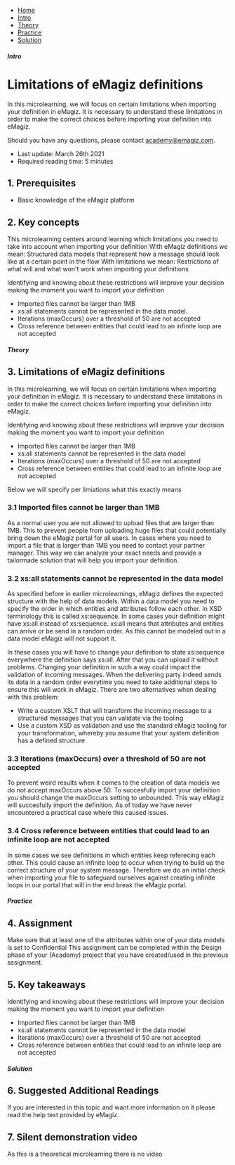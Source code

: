 <div class="ez-academy">
	<div class="ez-academy__body">
		<main class="micro-learning">
		<ul class="doc-nav">
			<li class="doc-nav__item"><a href="../../docs/microlearning/intermediate-defining-your-message-structures-index" class="doc-nav__link">Home</a></li>
			<li class="doc-nav__item"><a href="#intro" class="doc-nav__link">Intro</a></li>
			<li class="doc-nav__item"><a href="#theory" class="doc-nav__link">Theory</a></li>
			<li class="doc-nav__item"><a href="#practice" class="doc-nav__link">Practice</a></li>
			<li class="doc-nav__item"><a href="#solution" class="doc-nav__link">Solution</a></li>
		</ul>

<div class="doc">

##### Intro

# Limitations of eMagiz definitions

In this microlearning, we will focus on certain limitations when importing your definition in eMagiz. It is necessary to understand these limitations in order to make the correct choices before importing your definition into eMagiz.

Should you have any questions, please contact academy@emagiz.com.

- Last update: March 26th 2021
- Required reading time: 5 minutes

## 1. Prerequisites
- Basic knowledge of the eMagiz platform

## 2. Key concepts
This microlearning centers around learning which limitations you need to take into account when importing your definition
With eMagiz definitions we mean: Structured data models that represent how a message should look like at a certain point in the flow
With limitations we mean: Restrictions of what will and what won't work when importing your definitions

Identifying and knowing about these restrictions will improve your decision making the moment you want to import your definition

- Imported files cannot be larger than 1MB 
- xs:all statements cannot be represented in the data model.
- Iterations (maxOccurs) over a threshold of 50 are not accepted
- Cross reference between entities that could lead to an infinite loop are not accepted

##### Theory

## 3. Limitations of eMagiz definitions

In this microlearning, we will focus on certain limitations when importing your definition in eMagiz. It is necessary to understand these limitations in order to make the correct choices before importing your definition into eMagiz.

Identifying and knowing about these restrictions will improve your decision making the moment you want to import your definition

- Imported files cannot be larger than 1MB 
- xs:all statements cannot be represented in the data model
- Iterations (maxOccurs) over a threshold of 50 are not accepted
- Cross reference between entities that could lead to an infinite loop are not accepted

Below we will specify per limiations what this exactly means

### 3.1 Imported files cannot be larger than 1MB

As a normal user you are not allowed to upload files that are larger than 1MB. This to prevent people from uploading huge files that could potentially bring down the eMagiz portal for all users. In cases where you need to import a file that is larger than 1MB you need to contact your partner manager. This way we can analyze your exact needs and provide a tailormade solution that will help you import your definition.

### 3.2 xs:all statements cannot be represented in the data model

As specified before in earlier microlearnings, eMagiz defines the expected structure with the help of data models. Within a data model you need to specify the order in which entities and attributes follow each other. In XSD terminology this is called xs:sequence. In some cases your definition might have xs:all instead of xs:sequence. xs:all means that attributes and entities can arrive or be send in a random order. As this cannot be modeled out in a data model eMagiz will not support it.

In these cases you will have to change your definition to state xs:sequence everywhere the definition says xs:all. After that you can upload it without problems. Changing your definition in such a way could impact the validation of incoming messages. When the delivering party indeed sends its data in a random order everytime you need to take additional steps to ensure this will work in eMagiz. There are two alternatives when dealing with this problem:

- Write a custom XSLT that will transform the incoming message to a structured messages that you can validate via the tooling
- Use a custom XSD as validation and use the standard eMagiz tooling for your transformation, whereby you assume that your system definition has a defined structure

### 3.3 Iterations (maxOccurs) over a threshold of 50 are not accepted

To prevent weird results when it comes to the creation of data models we do not accept maxOccurs above 50. To succesfully import your definition you should change the maxOccurs setting to unbounded. This way eMagiz will succesfully import the definition. As of today we have never encountered a practical case where this caused issues.

### 3.4 Cross reference between entities that could lead to an infinite loop are not accepted

In some cases we see definitions in which entities keep referecing each other. This could cause an infinite loop to occur when trying to build up the correct structure of your system message. Therefore we do an initial check when importing your file to safeguard ourselves against creating infinite loops in our portal that will in the end break the eMagiz portal.

##### Practice

## 4. Assignment

Make sure that at least one of the attributes within one of your data models is set to Confidential
This assignment can be completed within the Design phase of your (Academy) project that you have created/used in the previous assignment.

## 5. Key takeaways

Identifying and knowing about these restrictions will improve your decision making the moment you want to import your definition

- Imported files cannot be larger than 1MB 
- xs:all statements cannot be represented in the data model
- Iterations (maxOccurs) over a threshold of 50 are not accepted
- Cross reference between entities that could lead to an infinite loop are not accepted

##### Solution

## 6. Suggested Additional Readings

If you are interested in this topic and want more information on it please read the help text provided by eMagiz.

## 7. Silent demonstration video

As this is a theoretical microlearning there is no video

</div>
</main>
</div>
</div>